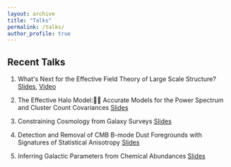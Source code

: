 ```yaml
---
layout: archive
title: "Talks"
permalink: /talks/
author_profile: true
---
```


Recent Talks
-------------

1. What's Next for the Effective Field Theory of Large Scale Structure? [Slides](http://oliverphilcox.github.io/files/future_eft.pdf), [Video](http://pirsa.org/20060054)

2. The Effective Halo Model: Accurate Models for the Power Spectrum and Cluster Count Covariances [Slides](http://oliverphilcox.github.io/files/ehm.pdf)

3. Constraining Cosmology from Galaxy Surveys [Slides](http://oliverphilcox.github.io/files/h0_eft.pdf)

4. Detection and Removal of CMB B-mode Dust Foregrounds with Signatures of Statistical Anisotropy [Slides](http://oliverphilcox.github.io/files/dust_aniso.pdf)

5. Inferring Galactic Parameters from Chemical Abundances [Slides](http://oliverphilcox.github.io/files/chem_evol.pdf)
